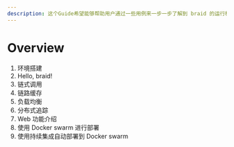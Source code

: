 ```yaml
---
description: 这个Guide希望能够帮助用户通过一些用例来一步一步了解到 braid 的运行机制。
---
```


# Overview



1. 环境搭建
2. Hello, braid!
3. 链式调用
4. 链路缓存
5. 负载均衡
6. 分布式追踪
7. Web 功能介绍
8. 使用 Docker swarm 进行部署
9. 使用持续集成自动部署到 Docker swarm